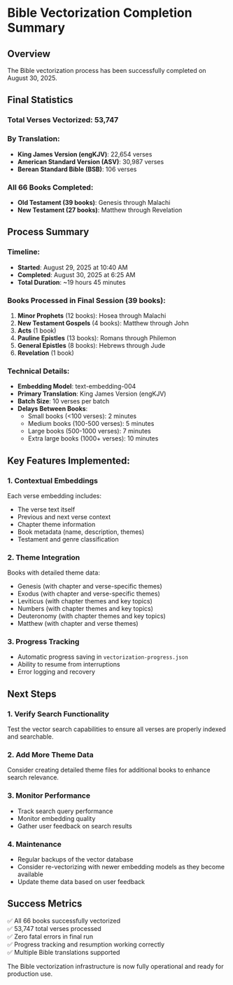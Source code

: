 # Bible Vectorization Completion Summary

## Overview
The Bible vectorization process has been successfully completed on August 30, 2025.

## Final Statistics

### Total Verses Vectorized: 53,747

### By Translation:
- **King James Version (engKJV)**: 22,654 verses
- **American Standard Version (ASV)**: 30,987 verses  
- **Berean Standard Bible (BSB)**: 106 verses

### All 66 Books Completed:
- **Old Testament (39 books)**: Genesis through Malachi
- **New Testament (27 books)**: Matthew through Revelation

## Process Summary

### Timeline:
- **Started**: August 29, 2025 at 10:40 AM
- **Completed**: August 30, 2025 at 6:25 AM
- **Total Duration**: ~19 hours 45 minutes

### Books Processed in Final Session (39 books):
1. **Minor Prophets** (12 books): Hosea through Malachi
2. **New Testament Gospels** (4 books): Matthew through John
3. **Acts** (1 book)
4. **Pauline Epistles** (13 books): Romans through Philemon
5. **General Epistles** (8 books): Hebrews through Jude
6. **Revelation** (1 book)

### Technical Details:
- **Embedding Model**: text-embedding-004
- **Primary Translation**: King James Version (engKJV)
- **Batch Size**: 10 verses per batch
- **Delays Between Books**: 
  - Small books (<100 verses): 2 minutes
  - Medium books (100-500 verses): 5 minutes
  - Large books (500-1000 verses): 7 minutes
  - Extra large books (1000+ verses): 10 minutes

## Key Features Implemented:

### 1. Contextual Embeddings
Each verse embedding includes:
- The verse text itself
- Previous and next verse context
- Chapter theme information
- Book metadata (name, description, themes)
- Testament and genre classification

### 2. Theme Integration
Books with detailed theme data:
- Genesis (with chapter and verse-specific themes)
- Exodus (with chapter and verse-specific themes)
- Leviticus (with chapter themes and key topics)
- Numbers (with chapter themes and key topics)
- Deuteronomy (with chapter themes and key topics)
- Matthew (with chapter and verse themes)

### 3. Progress Tracking
- Automatic progress saving in `vectorization-progress.json`
- Ability to resume from interruptions
- Error logging and recovery

## Next Steps

### 1. Verify Search Functionality
Test the vector search capabilities to ensure all verses are properly indexed and searchable.

### 2. Add More Theme Data
Consider creating detailed theme files for additional books to enhance search relevance.

### 3. Monitor Performance
- Track search query performance
- Monitor embedding quality
- Gather user feedback on search results

### 4. Maintenance
- Regular backups of the vector database
- Consider re-vectorizing with newer embedding models as they become available
- Update theme data based on user feedback

## Success Metrics
✅ All 66 books successfully vectorized  
✅ 53,747 total verses processed  
✅ Zero fatal errors in final run  
✅ Progress tracking and resumption working correctly  
✅ Multiple Bible translations supported  

The Bible vectorization infrastructure is now fully operational and ready for production use.
